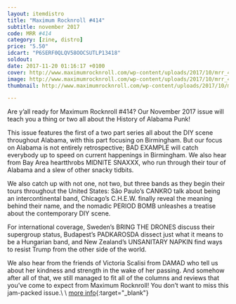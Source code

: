 ```yaml
---
layout: itemdistro
title: "Maximum Rocknroll #414"
subtitle: november 2017
code: MRR #414
category: [zine, distro]
price: "5.50"
idcart: "P6SERF0QLQV58OOCSUTLP13418"
soldout:
date: 2017-11-20 01:16:17 +0100
cover: http://www.maximumrocknroll.com/wp-content/uploads/2017/10/mrr_414_cvr.jpg
image: http://www.maximumrocknroll.com/wp-content/uploads/2017/10/mrr_414_cvr.jpg
thumbnail: http://www.maximumrocknroll.com/wp-content/uploads/2017/10/mrr_414_cvr.jpg

---
```


Are y’all ready for Maximum Rocknroll #414? Our November 2017 issue will teach you a thing or two all about the History of Alabama Punk!

This issue features the first of a two part series all about the DIY scene throughout Alabama, with this part focusing on Birmingham. But our focus on Alabama is not entirely retrospective; BAD EXAMPLE will catch everybody up to speed on current happenings in Birmingham. We also hear from Bay Area heartthrobs MIDNITE SNAXXX, who run through their tour of Alabama and a slew of other snacky tidbits.

We also catch up with not one, not two, but three bands as they begin their tours throughout the United States: São Paulo’s CANKRO talk about being an intercontinental band, Chicago’s C.H.E.W. finally reveal the meaning behind their name, and the nomadic PERIOD BOMB unleashes a treatise about the contemporary DIY scene.

For international coverage, Sweden’s BRING THE DRONES discuss their supergroup status, Budapest’s PADKAROSDA dissect just what it means to be a Hungarian band, and New Zealand’s UNSANITARY NAPKIN find ways to resist Trump from the other side of the world.

We also hear from the friends of Victoria Scalisi from DAMAD who tell us about her kindness and strength in the wake of her passing. And somehow after all of that, we still managed to fit all of the columns and reviews that you’ve come to expect from Maximum Rocknroll! You don’t want to miss this jam-packed issue.\\
\\
[more info](http://www.maximumrocknroll.com){:target="_blank"}